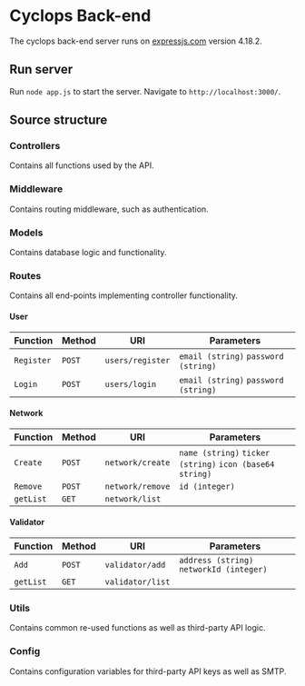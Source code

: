 # Cyclops Back-end

The cyclops back-end server runs on [expressjs.com](https://expressjs.com/) version 4.18.2.

## Run server

Run `node app.js` to start the server. Navigate to `http://localhost:3000/`.

## Source structure

### Controllers
Contains all functions used by the API.

### Middleware
Contains routing middleware, such as authentication.

### Models
Contains database logic and functionality.

### Routes
Contains all end-points implementing controller functionality.

#### User

| Function   | Method     | URI                               | Parameters                                 |
|------------|------------|-----------------------------------|--------------------------------------------|
| `Register` | `POST`     | `users/register`                  | `email (string)` `password (string)`       |
| `Login`    | `POST`     | `users/login`                     | `email (string)` `password (string)`       |

#### Network

| Function   | Method     | URI                               | Parameters                                               |
|------------|------------|-----------------------------------|----------------------------------------------------------|
| `Create`   | `POST`     | `network/create`                  | `name (string)` `ticker (string)` `icon (base64 string)` |
| `Remove`   | `POST`     | `network/remove`                  | `id (integer)`                                           |
| `getList`  | `GET`      | `network/list`                    |                                                          |

#### Validator

| Function   | Method     | URI                               | Parameters                                               |
|------------|------------|-----------------------------------|----------------------------------------------------------|
| `Add`      | `POST`     | `validator/add`                   | `address (string)` `networkId (integer)`                 |
| `getList`  | `GET`      | `validator/list`                  |                                                          |

### Utils
Contains common re-used functions as well as third-party API logic.

### Config
Contains configuration variables for third-party API keys as well as SMTP.

